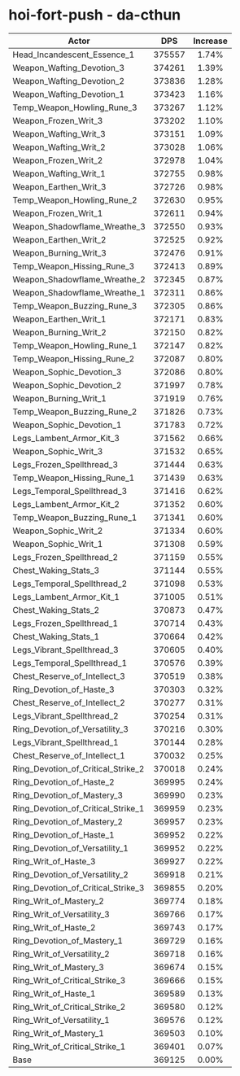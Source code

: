 # hoi-fort-push - da-cthun
| Actor | DPS | Increase |
|---|:---:|:---:|
|Head_Incandescent_Essence_1|375557|1.74%|
|Weapon_Wafting_Devotion_3|374261|1.39%|
|Weapon_Wafting_Devotion_2|373836|1.28%|
|Weapon_Wafting_Devotion_1|373423|1.16%|
|Temp_Weapon_Howling_Rune_3|373267|1.12%|
|Weapon_Frozen_Writ_3|373202|1.10%|
|Weapon_Wafting_Writ_3|373151|1.09%|
|Weapon_Wafting_Writ_2|373028|1.06%|
|Weapon_Frozen_Writ_2|372978|1.04%|
|Weapon_Wafting_Writ_1|372755|0.98%|
|Weapon_Earthen_Writ_3|372726|0.98%|
|Temp_Weapon_Howling_Rune_2|372630|0.95%|
|Weapon_Frozen_Writ_1|372611|0.94%|
|Weapon_Shadowflame_Wreathe_3|372550|0.93%|
|Weapon_Earthen_Writ_2|372525|0.92%|
|Weapon_Burning_Writ_3|372476|0.91%|
|Temp_Weapon_Hissing_Rune_3|372413|0.89%|
|Weapon_Shadowflame_Wreathe_2|372345|0.87%|
|Weapon_Shadowflame_Wreathe_1|372311|0.86%|
|Temp_Weapon_Buzzing_Rune_3|372305|0.86%|
|Weapon_Earthen_Writ_1|372171|0.83%|
|Weapon_Burning_Writ_2|372150|0.82%|
|Temp_Weapon_Howling_Rune_1|372147|0.82%|
|Temp_Weapon_Hissing_Rune_2|372087|0.80%|
|Weapon_Sophic_Devotion_3|372086|0.80%|
|Weapon_Sophic_Devotion_2|371997|0.78%|
|Weapon_Burning_Writ_1|371919|0.76%|
|Temp_Weapon_Buzzing_Rune_2|371826|0.73%|
|Weapon_Sophic_Devotion_1|371783|0.72%|
|Legs_Lambent_Armor_Kit_3|371562|0.66%|
|Weapon_Sophic_Writ_3|371532|0.65%|
|Legs_Frozen_Spellthread_3|371444|0.63%|
|Temp_Weapon_Hissing_Rune_1|371439|0.63%|
|Legs_Temporal_Spellthread_3|371416|0.62%|
|Legs_Lambent_Armor_Kit_2|371352|0.60%|
|Temp_Weapon_Buzzing_Rune_1|371341|0.60%|
|Weapon_Sophic_Writ_2|371334|0.60%|
|Weapon_Sophic_Writ_1|371308|0.59%|
|Legs_Frozen_Spellthread_2|371159|0.55%|
|Chest_Waking_Stats_3|371144|0.55%|
|Legs_Temporal_Spellthread_2|371098|0.53%|
|Legs_Lambent_Armor_Kit_1|371005|0.51%|
|Chest_Waking_Stats_2|370873|0.47%|
|Legs_Frozen_Spellthread_1|370714|0.43%|
|Chest_Waking_Stats_1|370664|0.42%|
|Legs_Vibrant_Spellthread_3|370605|0.40%|
|Legs_Temporal_Spellthread_1|370576|0.39%|
|Chest_Reserve_of_Intellect_3|370519|0.38%|
|Ring_Devotion_of_Haste_3|370303|0.32%|
|Chest_Reserve_of_Intellect_2|370277|0.31%|
|Legs_Vibrant_Spellthread_2|370254|0.31%|
|Ring_Devotion_of_Versatility_3|370216|0.30%|
|Legs_Vibrant_Spellthread_1|370144|0.28%|
|Chest_Reserve_of_Intellect_1|370032|0.25%|
|Ring_Devotion_of_Critical_Strike_2|370018|0.24%|
|Ring_Devotion_of_Haste_2|369995|0.24%|
|Ring_Devotion_of_Mastery_3|369990|0.23%|
|Ring_Devotion_of_Critical_Strike_1|369959|0.23%|
|Ring_Devotion_of_Mastery_2|369957|0.23%|
|Ring_Devotion_of_Haste_1|369952|0.22%|
|Ring_Devotion_of_Versatility_1|369952|0.22%|
|Ring_Writ_of_Haste_3|369927|0.22%|
|Ring_Devotion_of_Versatility_2|369918|0.21%|
|Ring_Devotion_of_Critical_Strike_3|369855|0.20%|
|Ring_Writ_of_Mastery_2|369774|0.18%|
|Ring_Writ_of_Versatility_3|369766|0.17%|
|Ring_Writ_of_Haste_2|369743|0.17%|
|Ring_Devotion_of_Mastery_1|369729|0.16%|
|Ring_Writ_of_Versatility_2|369718|0.16%|
|Ring_Writ_of_Mastery_3|369674|0.15%|
|Ring_Writ_of_Critical_Strike_3|369666|0.15%|
|Ring_Writ_of_Haste_1|369589|0.13%|
|Ring_Writ_of_Critical_Strike_2|369580|0.12%|
|Ring_Writ_of_Versatility_1|369576|0.12%|
|Ring_Writ_of_Mastery_1|369503|0.10%|
|Ring_Writ_of_Critical_Strike_1|369401|0.07%|
|Base|369125|0.00%|
